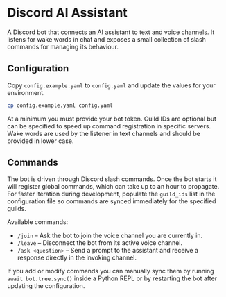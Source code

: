 # Discord AI Assistant

A Discord bot that connects an AI assistant to text and voice channels. It
listens for wake words in chat and exposes a small collection of slash
commands for managing its behaviour.

## Configuration

Copy `config.example.yaml` to `config.yaml` and update the values for your
environment.

```bash
cp config.example.yaml config.yaml
```

At a minimum you must provide your bot token. Guild IDs are optional but can be
specified to speed up command registration in specific servers. Wake words are
used by the listener in text channels and should be provided in lower case.

## Commands

The bot is driven through Discord slash commands. Once the bot starts it will
register global commands, which can take up to an hour to propagate. For faster
iteration during development, populate the `guild_ids` list in the configuration
file so commands are synced immediately for the specified guilds.

Available commands:

- `/join` – Ask the bot to join the voice channel you are currently in.
- `/leave` – Disconnect the bot from its active voice channel.
- `/ask <question>` – Send a prompt to the assistant and receive a response
  directly in the invoking channel.

If you add or modify commands you can manually sync them by running
`await bot.tree.sync()` inside a Python REPL or by restarting the bot after
updating the configuration.
